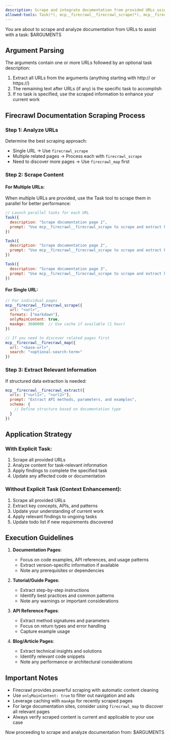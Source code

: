 ```yaml
---
description: Scrape and integrate documentation from provided URLs using Firecrawl tools
allowed-tools: Task(*), mcp__firecrawl__firecrawl_scrape(*), mcp__firecrawl__firecrawl_map(*), mcp__firecrawl__firecrawl_extract(*), Read(*), Edit(*), MultiEdit(*), Write(*), Glob(*), Grep(*), TodoWrite(*), TodoRead(*)
---
```


You are about to scrape and analyze documentation from URLs to assist with a task: $ARGUMENTS

## Argument Parsing

The arguments contain one or more URLs followed by an optional task description:
1. Extract all URLs from the arguments (anything starting with http:// or https://)
2. The remaining text after URLs (if any) is the specific task to accomplish
3. If no task is specified, use the scraped information to enhance your current work

## Firecrawl Documentation Scraping Process

### Step 1: Analyze URLs
Determine the best scraping approach:
- Single URL → Use `firecrawl_scrape`
- Multiple related pages → Process each with `firecrawl_scrape`
- Need to discover more pages → Use `firecrawl_map` first

### Step 2: Scrape Content

#### For Multiple URLs:
When multiple URLs are provided, use the Task tool to scrape them in parallel for better performance:

```javascript
// Launch parallel tasks for each URL
Task({
  description: "Scrape documentation page 1",
  prompt: "Use mcp__firecrawl__firecrawl_scrape to scrape and extract key information from <url1>. Focus on API methods, code examples, and implementation details."
})

Task({
  description: "Scrape documentation page 2", 
  prompt: "Use mcp__firecrawl__firecrawl_scrape to scrape and extract key information from <url2>. Focus on configuration options and best practices."
})

Task({
  description: "Scrape documentation page 3",
  prompt: "Use mcp__firecrawl__firecrawl_scrape to scrape and extract key information from <url3>. Focus on troubleshooting and common issues."
})
```

#### For Single URL:
```javascript
// For individual pages
mcp__firecrawl__firecrawl_scrape({
  url: "<url>",
  formats: ["markdown"],
  onlyMainContent: true,
  maxAge: 3600000  // Use cache if available (1 hour)
})

// If you need to discover related pages first
mcp__firecrawl__firecrawl_map({
  url: "<base-url>",
  search: "<optional-search-term>"
})
```

### Step 3: Extract Relevant Information
If structured data extraction is needed:
```javascript
mcp__firecrawl__firecrawl_extract({
  urls: ["<url1>", "<url2>"],
  prompt: "Extract API methods, parameters, and examples",
  schema: {
    // Define structure based on documentation type
  }
})
```

## Application Strategy

### With Explicit Task:
1. Scrape all provided URLs
2. Analyze content for task-relevant information
3. Apply findings to complete the specified task
4. Update any affected code or documentation

### Without Explicit Task (Context Enhancement):
1. Scrape all provided URLs
2. Extract key concepts, APIs, and patterns
3. Update your understanding of current work
4. Apply relevant findings to ongoing tasks
5. Update todo list if new requirements discovered

## Execution Guidelines

1. **Documentation Pages**:
   - Focus on code examples, API references, and usage patterns
   - Extract version-specific information if available
   - Note any prerequisites or dependencies

2. **Tutorial/Guide Pages**:
   - Extract step-by-step instructions
   - Identify best practices and common patterns
   - Note any warnings or important considerations

3. **API Reference Pages**:
   - Extract method signatures and parameters
   - Focus on return types and error handling
   - Capture example usage

4. **Blog/Article Pages**:
   - Extract technical insights and solutions
   - Identify relevant code snippets
   - Note any performance or architectural considerations

## Important Notes

- Firecrawl provides powerful scraping with automatic content cleaning
- Use `onlyMainContent: true` to filter out navigation and ads
- Leverage caching with `maxAge` for recently scraped pages
- For large documentation sites, consider using `firecrawl_map` to discover all relevant pages
- Always verify scraped content is current and applicable to your use case

Now proceeding to scrape and analyze documentation from: $ARGUMENTS